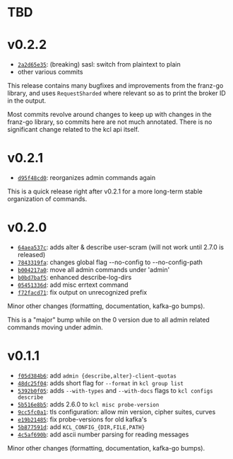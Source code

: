 TBD
===

v0.2.2
===

- [`2a2d65e35`](https://github.com/twmb/kcl/commit/2a2d65e352ea58c8472564e1666a9460d88715d2): (breaking) sasl: switch from plaintext to plain
- other various commits

This release contains many bugfixes and improvements from the franz-go library,
and uses `RequestSharded` where relevant so as to print the broker ID in the
output.

Most commits revolve around changes to keep up with changes in the franz-go
library, so commits here are not much annotated. There is no significant change
related to the kcl api itself.

v0.2.1
======

- [`d95f48cd0`](https://github.com/twmb/kcl/commit/d95f48cd06fa0f595f20f4a99b2549022cefcb40): reorganizes admin commands again

This is a quick release right after v0.2.1 for a more long-term stable organization of commands.


v0.2.0
======

- [`64aea537c`](https://github.com/twmb/kcl/commit/64aea537c27e10925f92b76e8b2f3bb391ca458a): adds alter & describe user-scram (will not work until 2.7.0 is released)
- [`7843319fa`](https://github.com/twmb/kcl/commit/7843319fa9c52c60b15df3924bc93b969a267169): changes global flag --no-config to --no-config-path
- [`b004217a0`](https://github.com/twmb/kcl/commit/b004217a0087ca82e4c4fa38df19913b3c4edb0e): move all admin commands under 'admin'
- [`b0bd7baf5`](https://github.com/twmb/kcl/commit/b0bd7baf52d51c07f6bbf287e3f46a18fc163035): enhanced describe-log-dirs
- [`05451336d`](https://github.com/twmb/kcl/commit/05451336d982b4e537cf8d70c340d1fdebd2f799): add misc errtext command
- [`f72facd71`](https://github.com/twmb/kcl/commit/f72facd715de0e9919a3234b7ca9f074a9791e59): fix output on unrecognized prefix

Minor other changes (formatting, documentation, kafka-go bumps).

This is a "major" bump while on the 0 version due to all admin related commands moving under admin.

v0.1.1
======

- [`f05d384b6`](https://github.com/twmb/kcl/commit/f05d384b60f26b773175d725ad854fa5e5cdfc5b): add `admin {describe,alter}-client-quotas`
- [`48dc25f04`](https://github.com/twmb/kcl/commit/48dc25f0409874f47ffa60a5a442ffec464a80df): adds short flag for `--format` in `kcl group list`
- [`5392b0f05`](https://github.com/twmb/kcl/commit/5392b0f0510f1a27be1e3bd6398f68cdb168c94b): adds `--with-types` and `--with-docs` flags to `kcl configs describe`
- [`5b516e8b5`](https://github.com/twmb/kcl/commit/5b516e8b516d113908a796f3c0a1063024962b55): adds 2.6.0 to `kcl misc probe-version`
- [`9cc5fc0a1`](https://github.com/twmb/kcl/commit/9cc5fc0a152455a12fd128565a261967d55bd5f0): tls configuration: allow min version, cipher suites, curves
- [`e19b21485`](https://github.com/twmb/kcl/commit/e19b2148554db1f158a9add25740b40cb1856e16): fix probe-versions for old kafka's
- [`5b877591d`](https://github.com/twmb/kcl/commit/5b877591df12a16f7506739c94476061616f68ab): add `KCL_CONFIG_{DIR,FILE,PATH}`
- [`4c5af690b`](https://github.com/twmb/kcl/commit/4c5af690ba8ebf164eec10e3319000eeea4d4e71): add ascii number parsing for reading messages

Minor other changes (formatting, documentation, kafka-go bumps).
